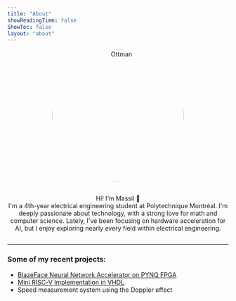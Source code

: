 ```yaml
---
title: "About"
showReadingTime: false
ShowToc: false 
layout: "about"
---
```



<div style="display: flex; flex-direction: column; align-items: center; text-align: center; max-width: 600px; margin: auto;">


<img src="/blog/images/me.jpg" alt="Ottman" width="300" style="border-radius: 50%; margin-bottom: 1rem;">

Hi! I’m Massil 👋  
I'm a 4th-year electrical engineering student at Polytechnique Montréal. I'm deeply passionate about technology, with a strong love for math and computer science. Lately, I've been focusing on hardware acceleration for AI, but I enjoy exploring nearly every field within electrical engineering.

</div>

---

### Some of my recent projects:

- [BlazeFace Neural Network Accelerator on PYNQ FPGA](https://github.com/MassilAit/BlazeFace_FPGA)
- [Mini RISC-V Implementation in VHDL](https://github.com/MassilAit/Mini-Risc-V-processor)
- Speed measurement system using the Doppler effect 

